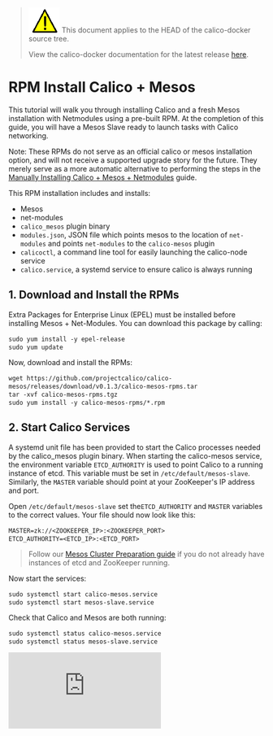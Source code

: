 <!--- master only -->
> ![warning](../images/warning.png) This document applies to the HEAD of the calico-docker source tree.
>
> View the calico-docker documentation for the latest release [here](https://github.com/projectcalico/calico-docker/blob/v0.13.0/README.md).
<!--- else
> You are viewing the calico-docker documentation for release **release**.
<!--- end of master only -->

# RPM Install Calico + Mesos
This tutorial will walk you through installing Calico and a fresh Mesos installation with Netmodules using a pre-built RPM. At the completion of this guide, you will have a Mesos Slave ready to launch tasks with Calico networking.

Note: These RPMs do not serve as an official calico or mesos installation option, and will not receive a supported upgrade story for the future. They merely serve as a more automatic alternative to performing the steps in the [Manually Installing Calico + Mesos + Netmodules](ManualInstallCalicoMesos.md) guide. 

This RPM installation includes and installs:
- Mesos
- net-modules
- `calico_mesos` plugin binary
- `modules.json`, JSON file which points mesos to the location of `net-modules` and points `net-modules` to the `calico-mesos` plugin
- `calicoctl`, a command line tool for easily launching the calico-node service
- `calico.service`, a systemd service to ensure calico is always running

## 1. Download and Install the RPMs
Extra Packages for Enterprise Linux (EPEL) must be installed before installing Mesos + Net-Modules. You can download this package by calling:

```
sudo yum install -y epel-release
sudo yum update
```

Now, download and install the RPMs:
```
wget https://github.com/projectcalico/calico-mesos/releases/download/v0.1.3/calico-mesos-rpms.tar
tar -xvf calico-mesos-rpms.tgz
sudo yum install -y calico-mesos-rpms/*.rpm
```

## 2. Start Calico Services
A systemd unit file has been provided to start the Calico processes needed by the calico_mesos plugin binary. When starting the calico-mesos service, the environment variable `ETCD_AUTHORITY` is used to point Calico to a running instance of etcd. This variable must be set in `/etc/default/mesos-slave`.  Similarly, the `MASTER` variable should point at your ZooKeeper's IP address and port. 

Open `/etc/default/mesos-slave` set the`ETCD_AUTHORITY` and `MASTER` 
variables to the correct values.  Your file should now look like this:
```
MASTER=zk://<ZOOKEEPER_IP>:<ZOOKEEPER_PORT>
ETCD_AUTHORITY=<ETCD_IP>:<ETCD_PORT>
```

> Follow our [Mesos Cluster Preparation guide](MesosClusterPreparation.md#install-zookeeper-and-etcd) if you do not already have instances of etcd and ZooKeeper running.


Now start the services:

```
sudo systemctl start calico-mesos.service
sudo systemctl start mesos-slave.service
```

Check that Calico and Mesos are both running:

```
sudo systemctl status calico-mesos.service
sudo systemctl status mesos-slave.service
```

[calico-mesos]: https://github.com/projectcalico/calico-mesos/releases/latest

[![Analytics](https://ga-beacon.appspot.com/UA-52125893-3/calico-docker/docs/mesos/RpmInstallCalicoMesos.md?pixel)](https://github.com/igrigorik/ga-beacon)
